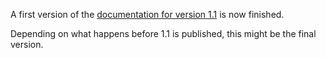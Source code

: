 ---
---
A first version of the [documentation for version 1.1]($site.baseurl$/docs/1.1/) is now finished.

Depending on what happens before 1.1 is published, this might be the final version.
